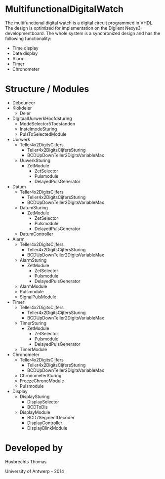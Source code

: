 # MultifunctionalDigitalWatch

The multifunctional digital watch is a digital circuit programmed in VHDL. The design is optimized for
implementation on the Digilent Nexys3-developmentboard. The whole system is a synchronized design and
has the following functionality:
 - Time display
 - Date display
 - Alarm
 - Timer
 - Chronometer

# Structure / Modules

- Debouncer
- Klokdeler
  - Deler
- DigitaalUurwerkHoofdsturing
  - ModeSelector5Toestanden
  - InstelmodeSturing
  - PulsToSelectedModule
- Uurwerk
  - Teller4x2DigitsCijfers
    - Teller4x2DigitsCijfersSturing
    - BCDUpDownTeller2DigitsVariableMax
  - UuwerkSturing
    - ZetModule
      - ZetSelector
      - Pulsmodule
      - DelayedPulsGenerator
- Datum
  - Teller4x2DigitsCijfers
    - Teller4x2DigitsCijfersSturing
    - BCDUpDownTeller2DigitsVariableMax
  - DatumSturing
    - ZetModule
      - ZetSelector
      - Pulsmodule
      - DelayedPulsGenerator
  - DatumController
- Alarm
  - Teller4x2DigitsCijfers
    - Teller4x2DigitsCijfersSturing
    - BCDUpDownTeller2DigitsVariableMax
  - AlarmSturing
    - ZetModule
      - ZetSelector
      - Pulsmodule
      - DelayedPulsGenerator
  - AlarmModule
  - Pulsmodule
  - SignalPulsModule
- Timer
  - Teller4x2DigitsCijfers
    - Teller4x2DigitsCijfersSturing
    - BCDUpDownTeller2DigitsVariableMax
  - TimerSturing
    - ZetModule
      - ZetSelector
      - Pulsmodule
      - DelayedPulsGenerator
  - TimerModule
- Chronometer
  - Teller4x2DigitsCijfers
    - Teller4x2DigitsCijfersSturing
    - BCDUpDownTeller2DigitsVariableMax
  - ChronometerSturing
  - FreezeChronoModule
  - Pulsmodule
- Display
  - DisplaySturing
    - DisplaySelector
    - BCDToDis
  - DisplayModule
    - BCD7SegmentDecoder
    - DisplayController
    - DisplayBlinkModule

# Developed by

Huybrechts Thomas

University of Antwerp - 2014
